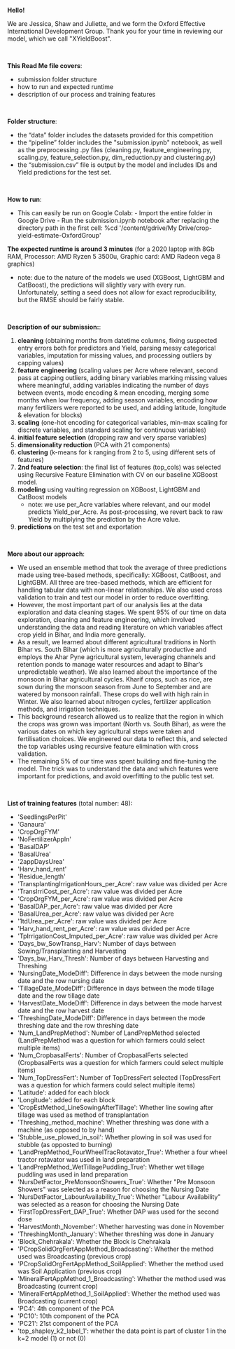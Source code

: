 **Hello!**

We are Jessica, Shaw and Juliette, and we form the Oxford Effective International Development Group. 
Thank you for your time in reviewing our model, which we call "XYieldBoost".

<br />

**This Read Me file covers**:
- submission folder structure
- how to run and expected runtime
- description of our process and training features

<br />

**Folder structure**:
- the “data” folder includes the datasets provided for this competition
- the “pipeline” folder includes the "submission.ipynb" notebook, as well as the preprocessing .py files (cleaning.py, feature_engineering.py, scaling.py, feature_selection.py, dim_reduction.py and clustering.py)
- the “submission.csv” file is output by the model and includes IDs and Yield predictions for the test set.

<br />

**How to run**:
- This can easily be run on Google Colab:
      - Import the entire folder in Google Drive
      - Run the submission.ipynb notebook after replacing the directory path in the first cell: %cd '/content/gdrive/My Drive/crop-yield-estimate-OxfordGroup'

**The expected runtime is around 3 minutes** (for a 2020 laptop with 8Gb RAM, Processor: AMD Ryzen 5 3500u, Graphic card: AMD Radeon vega 8 graphics)
- note: due to the nature of the models we used (XGBoost, LightGBM and CatBoost), the predictions will slightly vary with every run. Unfortunately, setting a seed does not allow for exact reproducibility, but the RMSE should be fairly stable. 

<br />

**Description of our submission:**: 
1) **cleaning** (obtaining months from datetime columns, fixing suspected entry errors both for predictors and Yield, parsing messy categorical variables, imputation for missing values, and processing outliers by capping values) 
2) **feature engineering** (scaling values per Acre where relevant, second pass at capping outliers, adding binary variables marking missing values where meaningful, adding variables indicating the number of days between events, mode encoding & mean encoding, merging some months when low frequency, adding season variables, encoding how many fertilizers were reported to be used, and adding latitude, longitude & elevation for blocks)
3) **scaling** (one-hot encoding for categorical variables, min-max scaling for discrete variables, and standard scaling for continuous variables)
4) **initial feature selection** (dropping raw and very sparse variables)
5) **dimensionality reduction** (PCA with 21 components)
6) **clustering** (k-means for k ranging from 2 to 5, using different sets of features)
7) **2nd feature selection**: the final list of features (top_cols) was selected using Recursive Feature Elimination with CV on our baseline XGBoost model.
9) **modeling** using vaulting regression on XGBoost, LightGBM and CatBoost models
    - note: we use per_Acre variables where relevant, and our model predicts Yield_per_Acre. As post-processing, we revert back to raw Yield by multiplying the prediction by the Acre value. 
10) **predictions** on the test set and exportation

<br />

**More about our approach**:
- We used an ensemble method that took the average of three predictions made using tree-based methods, specifically: XGBoost, CatBoost, and LightGBM. All three are tree-based methods, which are efficient for handling tabular data with non-linear relationships. We also used cross validation to train and test our model in order to reduce overfitting.
- However, the most important part of our analysis lies at the data exploration and data cleaning stages. We spent 95% of our time on data exploration, cleaning and feature engineering, which involved understanding the data and reading literature on which variables affect crop yield in Bihar, and India more generally.
- As a result, we learned about different agricultural traditions in North Bihar vs. South Bihar (which is more agriculturally productive and employs the Ahar Pyne agricultural system, leveraging channels and retention ponds to manage water resources and adapt to Bihar’s unpredictable weather). We also learned about the importance of the monsoon in Bihar agricultural cycles. Kharif crops, such as rice, are sown during the monsoon season from June to September and are watered by monsoon rainfall. These crops do well with high rain in Winter. We also learned about nitrogen cycles, fertilizer application methods, and irrigation techniques.
- This background research allowed us to realize that the region in which the crops was grown was important (North vs. South Bihar), as were the various dates on which key agricultural steps were taken and fertilisation choices. We engineered our data to reflect this, and selected the top variables using recursive feature elimination with cross validation.
- The remaining 5% of our time was spent building and fine-tuning the model. The trick was to understand the data and which features were important for predictions, and avoid overfitting to the public test set.

<br />

**List of training features** (total number: 48):
- 'SeedlingsPerPit'
- 'Ganaura'
- 'CropOrgFYM'
- 'NoFertilizerAppln'
- 'BasalDAP'
- 'BasalUrea'
- '2appDaysUrea'
- 'Harv_hand_rent'
- 'Residue_length'
- 'TransplantingIrrigationHours_per_Acre': raw value was divided per Acre
- 'TransIrriCost_per_Acre': raw value was divided per Acre
- 'CropOrgFYM_per_Acre': raw value was divided per Acre
- 'BasalDAP_per_Acre': raw value was divided per Acre
- 'BasalUrea_per_Acre': raw value was divided per Acre
- '1tdUrea_per_Acre': raw value was divided per Acre
- 'Harv_hand_rent_per_Acre': raw value was divided per Acre
- 'TpIrrigationCost_Imputed_per_Acre': raw value was divided per Acre
- 'Days_bw_SowTransp_Harv': Number of days between Sowing/Transplanting and Harvesting
- 'Days_bw_Harv_Thresh': Number of days between Harvesting and Threshing
- 'NursingDate_ModeDiff': Difference in days between the mode nursing date and the row nursing date
- 'TillageDate_ModeDiff': Difference in days between the mode tillage date and the row tillage date
- 'HarvestDate_ModeDiff': Difference in days between the mode harvest date and the row harvest date
- 'ThreshingDate_ModeDiff': Difference in days between the mode threshing date and the row threshing date
- 'Num_LandPrepMethod': Number of LandPrepMethod selected (LandPrepMethod was a question for which farmers could select multiple items)
- 'Num_CropbasalFerts': Number of CropbasalFerts selected (CropbasalFerts was a question for which farmers could select multiple items)
- 'Num_TopDressFert': Number of TopDressFert selected (TopDressFert was a question for which farmers could select multiple items)
- 'Latitude': added for each block
- 'Longitude': added for each block
- 'CropEstMethod_LineSowingAfterTillage': Whether line sowing after tillage was used as method of transplantation
- 'Threshing_method_machine': Whether threshing was done with a machine (as opposed to by hand)
- 'Stubble_use_plowed_in_soil': Whether plowing in soil was used for stubble (as opposted to burning)
- 'LandPrepMethod_FourWheelTracRotavator_True': Whether a four wheel tractor rotavator was used in land preparation
- 'LandPrepMethod_WetTillagePuddling_True': Whether wet tillage puddling was used in land preparation
- 'NursDetFactor_PreMonsoonShowers_True': Whether "Pre Monsoon Showers" was selected as a reason for choosing the Nursing Date
- 'NursDetFactor_LabourAvailability_True': Whether "Labour Availability" was selected as a reason for choosing the Nursing Date
- 'FirstTopDressFert_DAP_True': Whether DAP was used for the second dose
- 'HarvestMonth_November': Whether harvesting was done in November
- 'ThreshingMonth_January': Whether threshing was done in January
- 'Block_Chehrakala': Whether the Block is Chehrakala
- 'PCropSolidOrgFertAppMethod_Broadcasting': Whether the method used was Broadcasting (previous crop)
- 'PCropSolidOrgFertAppMethod_SoilApplied': Whether the method used was Soil Application (previous crop)
- 'MineralFertAppMethod_1_Broadcasting': Whether the method used was Broadcasting (current crop)
- 'MineralFertAppMethod_1_SoilApplied': Whether the method used was Broadcasting (current crop)
- 'PC4': 4th component of the PCA
- 'PC10': 10th component of the PCA
- 'PC21': 21st component of the PCA
- 'top_shapley_k2_label_1': whether the data point is part of cluster 1 in the k=2 model (1) or not (0)
